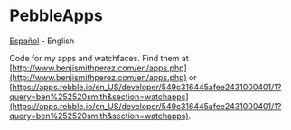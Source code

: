 # PebbleApps

[Español](README.md) - English

Code for my apps and watchfaces. Find them at [http://www.benjismithperez.com/en/apps.php](http://www.benjismithperez.com/en/apps.php) or [https://apps.rebble.io/en_US/developer/549c316445afee2431000401/1?query=ben%252520smith&section=watchapps](https://apps.rebble.io/en_US/developer/549c316445afee2431000401/1?query=ben%252520smith&section=watchapps).
